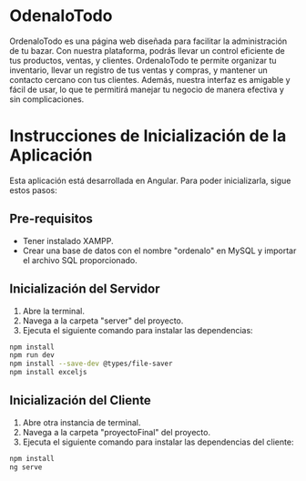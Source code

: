 # OdenaloTodo
OrdenaloTodo es una página web diseñada para facilitar la administración de tu bazar. Con nuestra plataforma, podrás llevar un control eficiente de tus productos, ventas, y clientes. OrdenaloTodo te permite organizar tu inventario, llevar un registro de tus ventas y compras, y mantener un contacto cercano con tus clientes. Además, nuestra interfaz es amigable y fácil de usar, lo que te permitirá manejar tu negocio de manera efectiva y sin complicaciones.
# Instrucciones de Inicialización de la Aplicación

Esta aplicación está desarrollada en Angular. Para poder inicializarla, sigue estos pasos:

## Pre-requisitos

- Tener instalado XAMPP.
- Crear una base de datos con el nombre "ordenalo" en MySQL y importar el archivo SQL proporcionado.

## Inicialización del Servidor

1. Abre la terminal.
2. Navega a la carpeta "server" del proyecto.
3. Ejecuta el siguiente comando para instalar las dependencias:

```bash
npm install 
npm run dev
npm install --save-dev @types/file-saver
npm install exceljs 
```

## Inicialización del Cliente

1. Abre otra instancia de terminal.
2. Navega a la carpeta "proyectoFinal" del proyecto.
3. Ejecuta el siguiente comando para instalar las dependencias del cliente:

```bash
npm install 
ng serve
```
